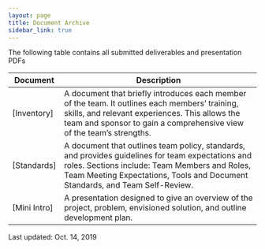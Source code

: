```yaml
---
layout: page
title: Document Archive
sidebar_link: true
---
```


The following table contains all submitted deliverables and presentation PDFs

|Document | Description |
|---------|-------------|
|[Inventory] | A document that briefly introduces each member of the team.  It outlines each members’ training, skills, and relevant experiences.  This allows the team and sponsor to gain a comprehensive view of the team’s strengths. |
|[Standards]| A document that outlines team policy, standards, and provides guidelines for team expectations and roles.  Sections include: Team Members and Roles, Team Meeting Expectations, Tools and Document Standards, and Team Self-Review.|
|[Mini Intro]| A presentation designed to give an overview of the project, problem, envisioned solution, and outline development plan.|

Last updated: Oct. 14, 2019
